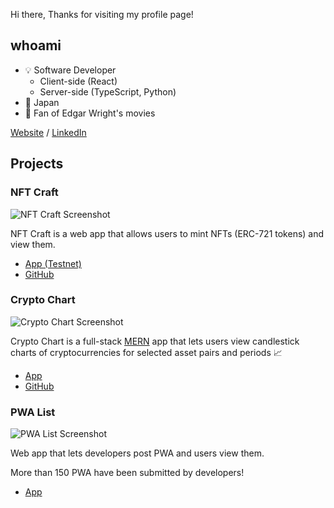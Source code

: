 Hi there, Thanks for visiting my profile page!

## whoami
- 💡 Software Developer
    - Client-side (React)
    - Server-side (TypeScript, Python)
- 📍 Japan
- 🎥 Fan of Edgar Wright's movies

[Website](https://masakifukunishi.site) / [LinkedIn](https://www.linkedin.com/in/masaki-fukunishi)


## Projects
### NFT Craft
![NFT Craft Screenshot](https://github.com/masakifukunishi/nft-craft/assets/42294938/374e3b0b-6af6-4e60-a4a1-ee3e3148c6cf)

NFT Craft is a web app that allows users to mint NFTs (ERC-721 tokens) and view them.

- [App (Testnet)](https://nft-craft-ten.vercel.app/)
- [GitHub](https://github.com/masakifukunishi/nft-craft)

### Crypto Chart
![Crypto Chart Screenshot](https://github.com/masakifukunishi/crypto-chart/assets/42294938/90eeb254-a569-48fc-ab90-15a5ee57791f)

Crypto Chart is a full-stack [MERN](https://www.geeksforgeeks.org/mern-stack/) app that lets users view candlestick charts of cryptocurrencies for selected asset pairs and periods 📈

- [App](https://crypto-chart-1r7g.onrender.com)
- [GitHub](https://github.com/masakifukunishi/crypto-chart)

### PWA List
![PWA List Screenshot](https://github.com/masakifukunishi/masakifukunishi/assets/42294938/c6cdb3ef-0ec6-4cb4-b668-81f716afbb19)

Web app that lets developers post PWA and users view them.

More than 150 PWA have been submitted by developers!

- [App](https://pwalist.app)